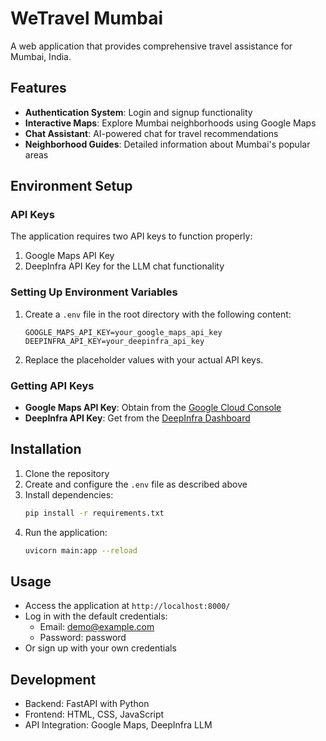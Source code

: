 # WeTravel Mumbai

A web application that provides comprehensive travel assistance for Mumbai, India.

## Features

- **Authentication System**: Login and signup functionality
- **Interactive Maps**: Explore Mumbai neighborhoods using Google Maps
- **Chat Assistant**: AI-powered chat for travel recommendations
- **Neighborhood Guides**: Detailed information about Mumbai's popular areas

## Environment Setup

### API Keys

The application requires two API keys to function properly:
1. Google Maps API Key
2. DeepInfra API Key for the LLM chat functionality

### Setting Up Environment Variables

1. Create a `.env` file in the root directory with the following content:
   ```
   GOOGLE_MAPS_API_KEY=your_google_maps_api_key
   DEEPINFRA_API_KEY=your_deepinfra_api_key
   ```

2. Replace the placeholder values with your actual API keys.

### Getting API Keys

- **Google Maps API Key**: Obtain from the [Google Cloud Console](https://console.cloud.google.com/)
- **DeepInfra API Key**: Get from the [DeepInfra Dashboard](https://deepinfra.com/)

## Installation

1. Clone the repository
2. Create and configure the `.env` file as described above
3. Install dependencies:
   ```bash
   pip install -r requirements.txt
   ```
4. Run the application:
   ```bash
   uvicorn main:app --reload
   ```

## Usage

- Access the application at `http://localhost:8000/`
- Log in with the default credentials:
  - Email: demo@example.com
  - Password: password
- Or sign up with your own credentials

## Development

- Backend: FastAPI with Python
- Frontend: HTML, CSS, JavaScript
- API Integration: Google Maps, DeepInfra LLM 